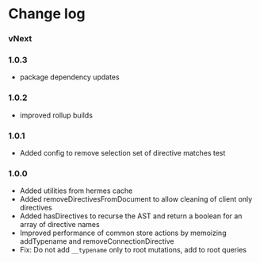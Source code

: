 # Change log


### vNext

### 1.0.3
- package dependency updates

### 1.0.2
- improved rollup builds

### 1.0.1
- Added config to remove selection set of directive matches test

### 1.0.0
- Added utilities from hermes cache
- Added removeDirectivesFromDocument to allow cleaning of client only directives
- Added hasDirectives to recurse the AST and return a boolean for an array of directive names
- Improved performance of common store actions by memoizing addTypename and removeConnectionDirective
- Fix: Do not add `__typename` only to root mutations, add to root queries

